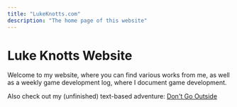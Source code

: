 ```yaml
---
title: "LukeKnotts.com"
description: "The home page of this website"
---
```


# Luke Knotts Website

Welcome to my website, where you can find various works from me, as well as a weekly game development log, where I document game development.

Also check out my (unfinished) text-based adventure: <a class="inline-link" href="https://dontgooutside.lukeknotts.com">Don't Go Outside</a>
